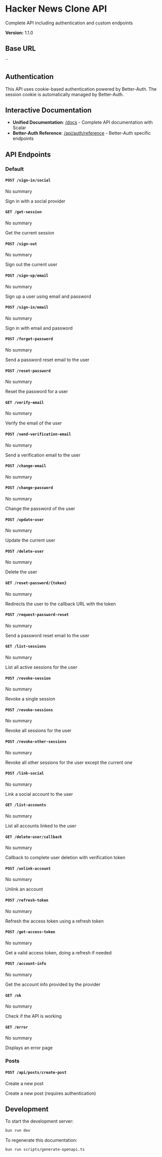 # Hacker News Clone API

Complete API including authentication and custom endpoints

**Version:** 1.1.0

## Base URL

``

## Authentication

This API uses cookie-based authentication powered by Better-Auth. The session cookie is automatically managed by Better-Auth.

## Interactive Documentation

- **Unified Documentation**: [/docs](http://localhost:3000/docs) - Complete API documentation with Scalar
- **Better-Auth Reference**: [/api/auth/reference](http://localhost:3000/api/auth/reference) - Better-Auth specific endpoints

## API Endpoints

### Default

#### `POST /sign-in/social`

No summary

Sign in with a social provider

#### `GET /get-session`

No summary

Get the current session

#### `POST /sign-out`

No summary

Sign out the current user

#### `POST /sign-up/email`

No summary

Sign up a user using email and password

#### `POST /sign-in/email`

No summary

Sign in with email and password

#### `POST /forget-password`

No summary

Send a password reset email to the user

#### `POST /reset-password`

No summary

Reset the password for a user

#### `GET /verify-email`

No summary

Verify the email of the user

#### `POST /send-verification-email`

No summary

Send a verification email to the user

#### `POST /change-email`

No summary

#### `POST /change-password`

No summary

Change the password of the user

#### `POST /update-user`

No summary

Update the current user

#### `POST /delete-user`

No summary

Delete the user

#### `GET /reset-password/{token}`

No summary

Redirects the user to the callback URL with the token

#### `POST /request-password-reset`

No summary

Send a password reset email to the user

#### `GET /list-sessions`

No summary

List all active sessions for the user

#### `POST /revoke-session`

No summary

Revoke a single session

#### `POST /revoke-sessions`

No summary

Revoke all sessions for the user

#### `POST /revoke-other-sessions`

No summary

Revoke all other sessions for the user except the current one

#### `POST /link-social`

No summary

Link a social account to the user

#### `GET /list-accounts`

No summary

List all accounts linked to the user

#### `GET /delete-user/callback`

No summary

Callback to complete user deletion with verification token

#### `POST /unlink-account`

No summary

Unlink an account

#### `POST /refresh-token`

No summary

Refresh the access token using a refresh token

#### `POST /get-access-token`

No summary

Get a valid access token, doing a refresh if needed

#### `POST /account-info`

No summary

Get the account info provided by the provider

#### `GET /ok`

No summary

Check if the API is working

#### `GET /error`

No summary

Displays an error page

### Posts

#### `POST /api/posts/create-post`

Create a new post

Create a new post (requires authentication)

## Development

To start the development server:

```bash
bun run dev
```

To regenerate this documentation:

```bash
bun run scripts/generate-openapi.ts
```
